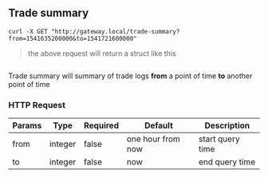 ## Trade summary

```shell
curl -X GET "http://gateway.local/trade-summary?from=1541635200000&to=1541721600000"
```

> the above request will return a struct like this

```json

```

Trade summary will summary of trade logs **from** a point of time **to** another point of time

### HTTP Request

Params | Type | Required | Default | Description
------ | ---- | -------- | ------- | -----------
from | integer | false | one hour from now | start query time
to | integer | false | now | end query time


